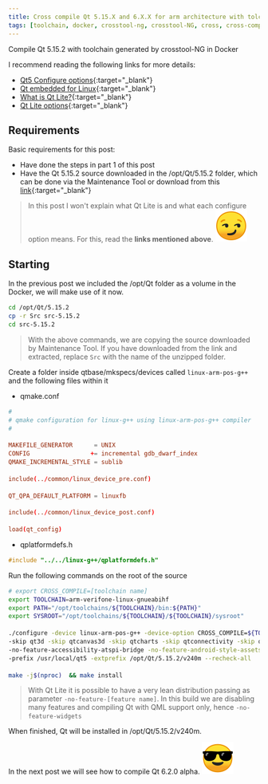```yaml
---
title: Cross compile Qt 5.15.X and 6.X.X for arm architecture with tolchain created by crosstool-ng (Docker) - Part 2
tags: [toolchain, docker, crosstool-ng, crosstool-NG, cross, cross-compile, arm, gcc, g++, Qt, Qt5, Qt 5.15]
---
```

Compile Qt 5.15.2 with toolchain generated by crosstool-NG in Docker

I recommend reading the following links for more details:

* [Qt5 Configure options](https://doc.qt.io/qt-5/configure-options.html){:target="_blank"}
* [Qt embedded for Linux](https://doc.qt.io/qt-5/embedded-linux.html){:target="_blank"}
* [What is Qt Lite?](https://www.qt.io/blog/2017/05/31/qt-lite-qt-5-9-lts){:target="_blank"}
* [Qt Lite options](https://qtlite.com){:target="_blank"}

## Requirements

Basic requirements for this post:

* Have done the steps in part 1 of this post
* Have the Qt 5.15.2 source downloaded in the /opt/Qt/5.15.2 folder, which can be done via the Maintenance Tool or download from this [link](https://download.qt.io/archive/qt/5.15/5.15.2/single){:target="_blank"}

> In this post I won't explain what Qt Lite is and what each configure option means. For this, read the **links mentioned above**. ![emoji](/assets/img/emoji/smirk.png)

## Starting

In the previous post we included the /opt/Qt folder as a volume in the Docker, we will make use of it now.

```bash
cd /opt/Qt/5.15.2
cp -r Src src-5.15.2
cd src-5.15.2
```

> With the above commands, we are copying the source downloaded by Maintenance Tool. If you have downloaded from the link and extracted, replace `Src` with the name of the unzipped folder.

Create a folder inside qtbase/mkspecs/devices called `linux-arm-pos-g++` and the following files within it

* qmake.conf

```conf
#
# qmake configuration for linux-g++ using linux-arm-pos-g++ compiler
#

MAKEFILE_GENERATOR      = UNIX
CONFIG                 += incremental gdb_dwarf_index
QMAKE_INCREMENTAL_STYLE = sublib

include(../common/linux_device_pre.conf)

QT_QPA_DEFAULT_PLATFORM = linuxfb

include(../common/linux_device_post.conf)

load(qt_config)
```

* qplatformdefs.h

```cpp
#include "../../linux-g++/qplatformdefs.h"
```

Run the following commands on the root of the source

```bash
# export CROSS_COMPILE=[toolchain name]
export TOOLCHAIN=arm-verifone-linux-gnueabihf
export PATH="/opt/toolchains/${TOOLCHAIN}/bin:${PATH}"
export SYSROOT="/opt/toolchains/${TOOLCHAIN}/${TOOLCHAIN}/sysroot"

./configure -device linux-arm-pos-g++ -device-option CROSS_COMPILE=${TOOLCHAIN}- -sysroot ${SYSROOT} -opensource -confirm-license -reduce-exports -release -optimize-size -make libs -ltcg -no-cups -no-opengl -no-feature-xml -no-feature-widgets -no-pch -no-gcc-sysroot -no-use-gold-linker -nomake examples -nomake tests -nomake tools \
-skip qt3d -skip qtcanvas3d -skip qtcharts -skip qtconnectivity -skip qtdoc -skip qtdocgallery -skip qtgamepad -skip qtlocation -skip qtlottie -skip qtmultimedia -skip qtnetworkauth -skip qtquick3d -skip qtpurchasing -skip qtscript -skip qtsensors -skip qtscxml -skip qtserialbus -skip qtserialport -skip qtspeech -skip qttranslations -skip qttools -skip qtxmlpatterns -skip qttranslations -skip qtwayland -skip qtwebengine -skip qtwebview -skip qtwebchannel -skip qtwebglplugin -skip qtwebsockets \
-no-feature-accessibility-atspi-bridge -no-feature-android-style-assets -no-feature-angle -no-feature-angle_d3d11_qdtd -no-feature-appstore-compliant -no-feature-avx2 -no-feature-bearermanagement -no-feature-big_codecs -no-feature-dbus -no-feature-dbus-linked -no-feature-cssparser -no-feature-cupsjobwidget -no-feature-direct2d -no-feature-direct2d1_1 -no-feature-direct3d11 -no-feature-direct3d11_1 -no-feature-direct3d9 -no-feature-directfb -no-feature-directwrite -no-feature-directwrite1 -no-feature-directwrite2 -no-feature-drm_atomic -no-feature-debug_and_release -no-feature-desktopservices -no-feature-dxgi -no-feature-dxgi1_2 -no-feature-dxguid -no-feature-effects -no-feature-egl -no-feature-egl_x11 -no-feature-eglfs -no-feature-eglfs_brcm -no-feature-eglfs_egldevice -no-feature-eglfs_gbm -no-feature-eglfs_mali -no-feature-eglfs_openwfd -no-feature-eglfs_rcar -no-feature-eglfs_viv -no-feature-eglfs_viv_wl -no-feature-eglfs_vsp2 -no-feature-eglfs_x11 -no-feature-glibc -no-feature-gnu-libiconv -no-feature-gtk3 -no-feature-opengles2 -no-feature-opengles3 -no-feature-opengles31 -no-feature-opengles32 -no-feature-pdf -no-feature-pkg-config -no-feature-qml-debug -no-feature-quickcontrols2-fusion -no-feature-quickcontrols2-imagine -no-feature-quickcontrols2-material -no-feature-quickcontrols2-universal -no-feature-texthtmlparser -no-feature-textmarkdownreader -no-feature-textmarkdownwriter -no-feature-textodfwriter -no-feature-systemtrayicon -no-feature-testlib -no-feature-vnc -no-feature-tuiotouch -no-feature-wizard -no-feature-xcb -no-feature-xcb-egl-plugin -no-feature-xcb-glx -no-feature-xcb-glx-plugin -no-feature-xcb-sm -no-feature-xcb-xlib -no-feature-xkbcommon -no-feature-xlib \
-prefix /usr/local/qt5 -extprefix /opt/Qt/5.15.2/v240m --recheck-all

make -j$(nproc)  && make install
```

> With Qt Lite it is possible to have a very lean distribution passing as parameter `-no-feature-[feature name]`.
In this build we are disabling many features and compiling Qt with QML support only, hence `-no-feature-widgets`

When finished, Qt will be installed in /opt/Qt/5.15.2/v240m.

In the next post we will see how to compile Qt 6.2.0 alpha. ![emoji](/assets/img/emoji/sunglasses.png)
